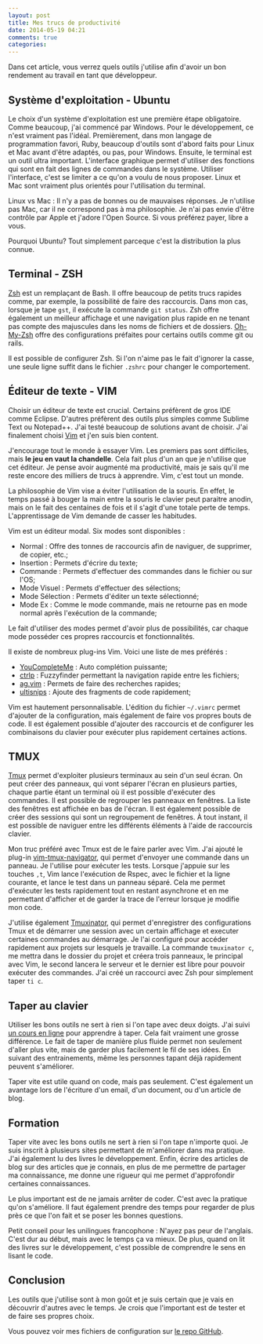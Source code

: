 ```yaml
---
layout: post
title: Mes trucs de productivité
date: 2014-05-19 04:21
comments: true
categories:
---
```


Dans cet article, vous verrez quels outils j'utilise afin d'avoir un bon
rendement au travail en tant que développeur.

<!--more-->

## Système d'exploitation - Ubuntu

Le choix d'un système d'exploitation est une première étape obligatoire. Comme
beaucoup, j'ai commencé par Windows. Pour le développement, ce n'est
vraiment pas l'idéal. Premièrement, dans mon langage de programmation favori, Ruby,
beaucoup d'outils sont d'abord faits pour Linux et Mac avant d'être adaptés, ou
pas, pour Windows. Ensuite, le terminal est un outil ultra important.
L'interface graphique permet d'utiliser des fonctions qui sont en fait des
lignes de commandes dans le système. Utiliser l'interface, c'est se limiter a
ce qu'on a voulu de nous proposer. Linux et Mac sont vraiment plus orientés
pour l'utilisation du terminal.

Linux vs Mac : Il n'y a pas de bonnes ou de mauvaises réponses. Je n'utilise pas
Mac, car il ne correspond pas à ma philosophie. Je n'ai pas envie d'être
contrôle par Apple et j'adore l'Open Source. Si vous préférez payer, libre a
vous.

Pourquoi Ubuntu? Tout simplement parceque c'est la distribution la plus connue.

## Terminal - ZSH

[Zsh](http://www.zsh.org/) est un remplaçant de Bash. Il offre beaucoup de petits
trucs rapides comme, par exemple, la possibilité de faire des raccourcis. Dans
mon cas, lorsque je tape `gst`, il exécute la commande `git status`. Zsh offre
également un meilleur affichage et une navigation plus rapide en ne tenant pas
compte des majuscules dans les noms de fichiers et de dossiers. [Oh-My-Zsh](https://github.com/robbyrussell/oh-my-zsh) offre
des configurations préfaites pour certains outils comme git ou rails.

Il est possible de configurer Zsh. Si l'on n'aime pas le fait d'ignorer la
casse, une seule ligne suffit dans le fichier `.zshrc` pour changer le
comportement.

## Éditeur de texte - VIM

Choisir un éditeur de texte est crucial. Certains préfèrent de gros IDE comme
Eclipse. D'autres préfèrent des outils plus simples comme Sublime Text ou
Notepad++. J'ai testé beaucoup de solutions avant de choisir. J'ai finalement
choisi [Vim](http://www.vim.org/) et j'en suis bien content.

J'encourage tout le monde à essayer Vim. Les premiers pas sont difficiles, mais
**le jeu en vaut la chandelle**. Cela fait plus d'un an que je n'utilise que
cet éditeur. Je pense avoir augmenté ma productivité, mais je sais qu'il me
reste encore des milliers de trucs à apprendre. Vim, c'est tout un monde.

La philosophie de Vim vise a éviter l'utilisation de la souris. En effet, le
temps passé à bouger la main entre la souris le clavier peut paraitre anodin,
mais on le fait des centaines de fois et il s'agit d'une totale perte de temps.
L'apprentissage de Vim demande de casser les habitudes.

Vim est un éditeur modal. Six modes sont disponibles :

* Normal : Offre des tonnes de raccourcis afin de naviguer, de supprimer, de
copier, etc.;
* Insertion : Permets d'écrire du texte;
* Commande : Permets d'effectuer des commandes dans le fichier ou sur l'OS;
* Mode Visuel : Permets d'effectuer des sélections;
* Mode Sélection : Permets d'éditer un texte sélectionné;
* Mode Ex : Comme le mode commande, mais ne retourne pas en mode normal après
  l'exécution de la commande;

Le fait d'utiliser des modes permet d'avoir plus de possibilités, car chaque mode
posséder ces propres raccourcis et fonctionnalités.

Il existe de nombreux plug-ins Vim. Voici une liste de mes préférés :

* [YouCompleteMe](https://github.com/Valloric/YouCompleteMe) : Auto complétion puissante;
* [ctrlp](https://github.com/kien/ctrlp.vim) : Fuzzyfinder permettant la navigation rapide entre les fichiers;
* [ag.vim](https://github.com/rking/ag.vim) : Permets de faire des recherches rapides;
* [ultisnips](https://github.com/SirVer/ultisnips) : Ajoute des fragments de code rapidement;

Vim est hautement personnalisable. L'édition du fichier `~/.vimrc` permet
d'ajouter de la configuration, mais également de faire vos propres bouts de
code. Il est également possible d'ajouter des raccourcis et de configurer les
combinaisons du clavier pour exécuter plus rapidement certaines actions.

## TMUX

[Tmux](http://tmux.sourceforge.net/) permet d'exploiter plusieurs terminaux au sein d'un seul écran. On peut
créer des panneaux, qui vont séparer l'écran en plusieurs parties, chaque
partie étant un terminal où il est possible d'exécuter des commandes. Il est
possible de regrouper les panneaux en fenêtres. La liste des fenêtres est
affichée en bas de l'écran. Il est également possible de créer des sessions
qui sont un regroupement de fenêtres. À tout instant, il est possible de
naviguer entre les différents éléments à l'aide de raccourcis clavier.

Mon truc préféré avec Tmux est de le faire parler avec Vim. J'ai ajouté le
plug-in [vim-tmux-navigator](https://github.com/christoomey/vim-tmux-navigator), qui permet d'envoyer une commande dans un panneau.
Je l'utilise pour exécuter les tests. Lorsque j'appuie sur les touches `,t`,
Vim lance l'exécution de Rspec, avec le fichier et la ligne courante, et lance
le test dans un panneau séparé. Cela me permet d'exécuter les tests rapidement
tout en restant asynchrone et en me permettant d'afficher et de garder la trace
de l'erreur lorsque je modifie mon code.

J'utilise également [Tmuxinator](https://github.com/tmuxinator/tmuxinator), qui permet d'enregistrer des configurations Tmux
et de démarrer une session avec un certain affichage et executer certaines
commandes au démarrage. Je l'ai configuré pour accéder rapidement aux projets
sur lesquels je travaille. La commande `tmuxinator c`, me mettra dans le dossier
du projet et créera trois panneaux, le principal avec Vim, le second lancera le
serveur et le dernier est libre pour pouvoir exécuter des commandes. J'ai créé
un raccourci avec Zsh pour simplement taper `ti c`.

## Taper au clavier

Utiliser les bons outils ne sert à rien si l'on tape avec deux doigts. J'ai
suivi [un cours en ligne](http://www.typingweb.com/) pour apprendre à taper. Cela fait vraiment une grosse
différence. Le fait de taper de manière plus fluide permet non seulement
d'aller plus vite, mais de garder plus facilement le fil de ses idées. En
suivant des entrainements, même les personnes tapant déjà rapidement peuvent
s'améliorer.

Taper vite est utile quand on code, mais pas seulement. C'est également un
avantage lors de l'écriture d'un email, d'un document, ou d'un article de blog.

## Formation

Taper vite avec les bons outils ne sert à rien si l'on tape n'importe quoi. Je
suis inscrit à plusieurs sites permettant de m'améliorer dans ma pratique. J'ai
également lu des livres le développement. Enfin, écrire des articles de blog
sur des articles que je connais, en plus de me permettre de partager ma connaissance,
me donne une rigueur qui me permet d'approfondir certaines connaissances.

Le plus important est de ne jamais arrêter de coder. C'est avec la pratique
qu'on s'améliore. Il faut également prendre des temps pour regarder de plus
près ce que l'on fait et se poser les bonnes questions.

Petit conseil pour les unilingues francophone : N'ayez pas peur de l'anglais.
C'est dur au début, mais avec le temps ça va mieux. De plus, quand on lit des
livres sur le développement, c'est possible de comprendre le sens en lisant le
code.

## Conclusion

Les outils que j'utilise sont à mon goût et je suis certain que je vais en
découvrir d'autres avec le temps. Je crois que l'important est de tester et de
faire ses propres choix.

Vous pouvez voir mes fichiers de configuration sur [le repo GitHub](https://github.com/GCorbel/dotfiles).
